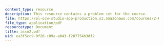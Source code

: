 ```yaml
---
content_type: resource
description: This resource contains a problem set for the course.
file: https://ol-ocw-studio-app-production.s3.amazonaws.com/courses/2-034j-nonlinear-dynamics-and-waves-spring-2007/ea3f5cc99f26c09aa043f207754b3df2_assn2.pdf
file_type: application/pdf
resourcetype: Document
title: assn2.pdf
uid: ea3f5cc9-9f26-c09a-a043-f207754b3df2
---
```

